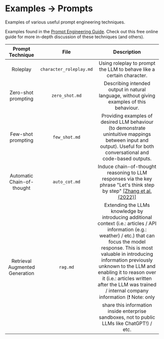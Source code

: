 # Examples → Prompts
 Examples of various useful prompt engineering techniques.

Examples found in the [Prompt Engineering Guide](https://www.promptingguide.ai/techniques). Check out this free online guide for more in-depth discussion of these techniques (and others).

|Prompt Technique|File|Description|
|:---:|:---:|:---:|
|Roleplay|`character_roleplay.md`|Using roleplay to prompt the LLM to behave like a certain character.|
|Zero-shot prompting|`zero_shot.md`|Describing intended output in natural language, without giving examples of this behaviour.|
|Few-shot prompting|`few_shot.md`|Providing examples of desired LLM behaviour (to demonstrate unintuitive mappings between input and output). Useful for both conversational and code-based outputs.|
|Automatic Chain-of-thought|`auto_cot.md`|Induce chain-of-thought reasoning to LLM responses via the key phrase "Let's think step by step" [[Zhang et al. (2022)]](https://arxiv.org/abs/2210.03493)|
|Retrieval Augmented Generation|`rag.md`|Extending the LLMs knowledge by introducing additional context (i.e.: articles / API information (e.g.: weather) / etc.) that can focus the model response. This is most valuable in introducing information previously unknown to the LLM and enabling it to reason over it (i.e.: articles written after the LLM was trained / internal company information (❗ Note: only share this information inside enterprise sandboxes, not to public LLMs like ChatGPT!) / etc.|